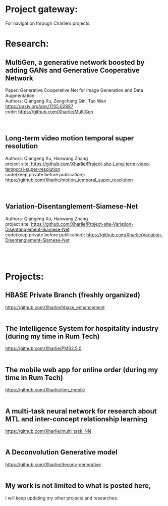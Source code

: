 # Project gateway:
For navigation through Charlie’s projects:
<br /> 
# Research:
## **MultiGen, a generative network boosted by adding GANs and Generative Cooperative Network** <br />
Paper: Generative Cooperative Net for Image Generation and Data Augmentation <br /> 
Authors: Qiangeng Xu, Zengchang Qin, Tao Wan <https://arxiv.org/abs/1705.02887> <br /> 
code: <https://github.com/Xharlie/MultiGen> <br /> 
<br /> 
<br />
## **Long-term video motion temporal super resolution** <br /> 
Authors: Qiangeng Xu, Hanwang Zhang  <br /> 
project site: <https://github.com/Xharlie/Project-site-Long-term-video-temporal-super-resolution> <br />
code(keep private before publication): <https://github.com/Xharlie/motion_temporal_super_resolution> <br />
<br />
<br />
## **Variation-Disentanglement-Siamese-Net** <br /> 
Authors: Qiangeng Xu, Hanwang Zhang  <br /> 
project site: <https://github.com/Xharlie/Project-site-Variation-Disentanglement-Siamese-Net> <br />
code(keep private before publication): <https://github.com/Xharlie/Variation-Disentanglement-Siamese-Net> <br /> 
<br /> 
<br /> 
<br /> 

# Projects:
## **HBASE Private Branch (freshly organized)**
 <https://github.com/Xharlie/hbase_enhancement>
<br /> 
<br /> 
## **The Intelligence System for hospitality industry (during my time in Rum Tech)**
 <https://github.com/Xharlie/PMS2.5.0>
<br /> 
<br /> 
## **The mobile web app for online order (during my time in Rum Tech)**
 <https://github.com/Xharlie/jinn_mobile>
<br /> 
<br /> 
## **A multi-task neural network for research about MTL and inter-concept relationship learning**
 <https://github.com/Xharlie/multi_task_NN>
<br /> 
<br />
## **A Deconvolution Generative model**
 <https://github.com/Xharlie/deconv-generative>
<br />
<br />
## My work is not limited to what is posted here, 
I will keep updating my other projects and researches.


 




 
